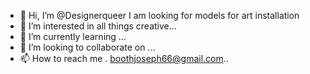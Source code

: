 - 👋 Hi, I’m @Designerqueer I am looking for models for art installation 
- 👀 I’m interested in all things creative...
- 🌱 I’m currently learning ...
- 💞️ I’m looking to collaborate on ...
- 📫 How to reach me . boothjoseph66@gmail.com..

<!---
Designerqueer/Designerqueer is a ✨ special ✨ repository because its `README.md` (this file) appears on your GitHub profile.
You can click the Preview link to take a look at your changes.
--->
